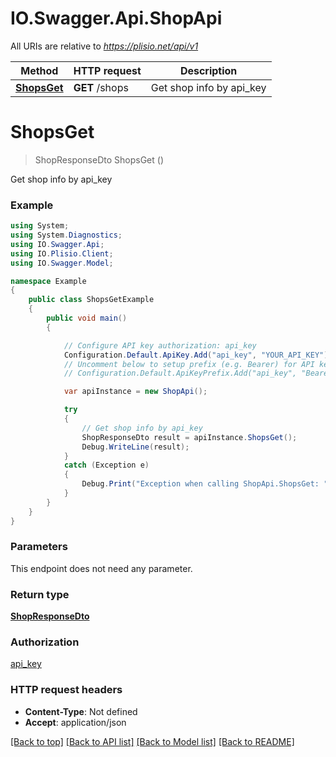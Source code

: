 # IO.Swagger.Api.ShopApi

All URIs are relative to *https://plisio.net/api/v1*

Method | HTTP request | Description
------------- | ------------- | -------------
[**ShopsGet**](ShopApi.md#shopsget) | **GET** /shops | Get shop info by api_key

<a name="shopsget"></a>
# **ShopsGet**
> ShopResponseDto ShopsGet ()

Get shop info by api_key

### Example
```csharp
using System;
using System.Diagnostics;
using IO.Swagger.Api;
using IO.Plisio.Client;
using IO.Swagger.Model;

namespace Example
{
    public class ShopsGetExample
    {
        public void main()
        {

            // Configure API key authorization: api_key
            Configuration.Default.ApiKey.Add("api_key", "YOUR_API_KEY");
            // Uncomment below to setup prefix (e.g. Bearer) for API key, if needed
            // Configuration.Default.ApiKeyPrefix.Add("api_key", "Bearer");

            var apiInstance = new ShopApi();

            try
            {
                // Get shop info by api_key
                ShopResponseDto result = apiInstance.ShopsGet();
                Debug.WriteLine(result);
            }
            catch (Exception e)
            {
                Debug.Print("Exception when calling ShopApi.ShopsGet: " + e.Message );
            }
        }
    }
}
```

### Parameters
This endpoint does not need any parameter.

### Return type

[**ShopResponseDto**](ShopResponseDto.md)

### Authorization

[api_key](../README.md#api_key)

### HTTP request headers

 - **Content-Type**: Not defined
 - **Accept**: application/json

[[Back to top]](#) [[Back to API list]](../README.md#documentation-for-api-endpoints) [[Back to Model list]](../README.md#documentation-for-models) [[Back to README]](../README.md)


